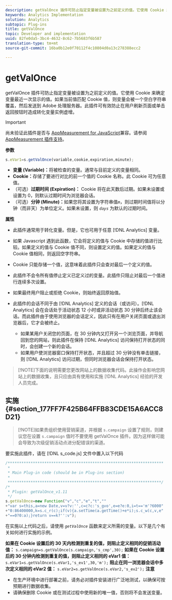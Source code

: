 ```yaml
---
description: getValOnce 插件可防止指定变量被设置为之前定义的值。它使用 Cookie 来确定变量最近一次显示的值。如果当前值匹配 Cookie 值，则变量会被一个空白字符串覆盖，然后发送到 Adobe 处理服务器。此插件可有效防止在用户刷新页面或单击返回按钮时造成转化变量实例虚增。
keywords: Analytics Implementation
solution: Analytics
subtopic: Plug-ins
title: getValOnce
topic: Developer and implementation
uuid: 82fe0da5-3bc4-4632-8c62-7b5683f6b587
translation-type: tm+mt
source-git-commit: 16ba0b12e0f70112f4c10804d0a13c278388ecc2

---
```



# getValOnce

getValOnce 插件可防止指定变量被设置为之前定义的值。它使用 Cookie 来确定变量最近一次显示的值。如果当前值匹配 Cookie 值，则变量会被一个空白字符串覆盖，然后发送到 Adobe 处理服务器。此插件可有效防止在用户刷新页面或单击返回按钮时造成转化变量实例虚增。

>[!IMPORTANT]
>
>尚未验证此插件是否与 [AppMeasurement for JavaScript](/help/implement/js-implementation/c-appmeasurement-js/appmeasure-mjs.md)兼容。请参阅 [AppMeasurement 插件支持](/help/implement/js-implementation/c-appmeasurement-js/plugins-support.md)。

**参数**

```js
s.eVar1=s.getValOnce(variable,cookie,expiration,minute);
```

* **变量 (Variable)：**&#x200B;将被检查的变量。通常与目前定义的变量相同。
* **Cookie：**&#x200B;存储了要进行对比的前一个值的 Cookie 名称。此 Cookie 可为任意值。
* （可选）**过期时间 (Expiration)：** Cookie 将在此天数后过期。如果未设置或设置为 0，则默认过期时间为浏览器会话。
* （可选）**分钟 (Minute)：**&#x200B;如果您将其设置为字符串值&#x200B;*`m`*，则过期时间值将以分钟（而非天）为单位定义。如果未设置，则 *`days`* 为默认的过期时间。

**属性**

* 此插件通常用于转化变量。但是，它也可用于任意 [!DNL Analytics] 变量。
* 如果 Javascript 遇到此函数，它会将定义的值与 Cookie 中存储的值进行比较。如果定义的值与 Cookie 值不同，则设置定义的值。如果定义的值与 Cookie 值相同，则返回空字符串。
* Cookie 只能存储一个值，这意味着此插件只会查对最后一个定义的值。
* 此插件不会令所有值停止定义已定义过的变量。此插件只阻止对最后一个值进行连续多次设置。
* 如果最终用户阻止或拒绝 Cookie，则始终返回原始值。
* 此插件的会话不同于由 [!DNL Analytics] 定义的会话（或访问）。[!DNL Analytics] 会在会话处于活动状态 12 小时或非活动状态 30 分钟后终止该会话。而此插件由于使用浏览器的会话定义，因此只有在用户关闭页面或退出浏览器后，它才会被终止。

   * 如果某用户关闭您的页面，在 30 分钟内又打开另一个浏览页面，并导航回到您的网站，则此插件在保持 [!DNL Analytics] 访问保持打开状态的同时，会创建一个新的会话。
   * 如果用户使浏览器窗口保持打开状态，并且超过 30 分钟没有单击链接，则 [!DNL Analytics] 访问过期，但同时浏览器会话会保持打开状态。

> [!NOTE]下面的说明需要您更改网站上的数据收集代码。此操作会影响您网站上的数据收集，且只应由具有使用和实施 [!DNL Analytics] 经验的开发人员完成。

## 实施 {#section_177FF7F425B64FFB83CDE15A6ACC8D21}

> [!NOTE]如果贵组织使用营销渠道，并根据 `s.campaign` 设置了规则，则建议您在设置 `s.campaign` 值时不要使用 getValOnce 插件。因为这样做可能会导致为次级促销活动点进分配错误的渠道。

要实施此插件，请在 [!DNL s_code.js] 文件中置入以下代码

```js
/******************************************************************** 
 * 
 * Main Plug-in code (should be in Plug-ins section) 
 * 
 *******************************************************************/ 
/* 
 * Plugin: getValOnce_v1.11 
 */ 
s.getValOnce=new Function("v","c","e","t","" 
+"var s=this,a=new Date,v=v?v:'',c=c?c:'s_gvo',e=e?e:0,i=t=='m'?6000" 
+"0:86400000,k=s.c_r(c);if(v){a.setTime(a.getTime()+e*i);s.c_w(c,v,e" 
+"==0?0:a);}return v==k?'':v");
```

在实施以上代码之后，请使用 *`getValOnce`* 函数来定义所需的变量。以下是几个有关如何进行实施的示例。

**如果在 Cookie 设置后的 30 天内检测到重复的值，则阻止定义相同的促销活动值：**
`s.campaign=s.getValOnce(s.campaign,'s_cmp',30);`  **如果在 Cookie 设置后的 30 分钟内检测到重复的值，则阻止定义相同的 eVar1 值：**
`s.eVar1=s.getValOnce(s.eVar1,'s_ev1',30,'m');`  **阻止在同一浏览器会话中多次定义相同的 eVar2 值：**
`s.eVar2=s.getValOnce(s.eVar2,'s_ev2');`  **注意**

* 在生产环境中进行部署之前，请务必对插件安装进行广泛地测试，以确保可按预期进行数据收集。
* 请确保删除 Cookie 或在测试过程中使用新的唯一值，否则将不会发送变量。

